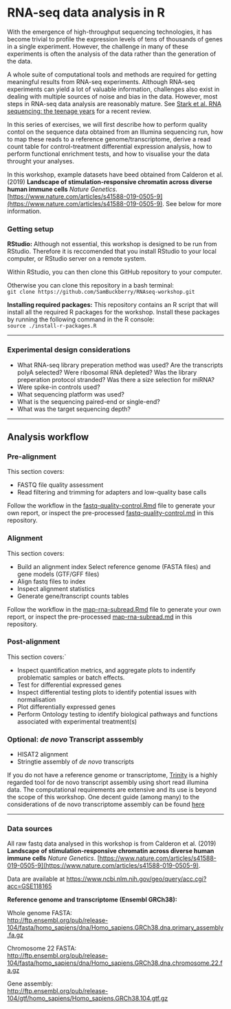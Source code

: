 # RNA-seq data analysis in R

With the emergence of high-throughput sequencing technologies, it has become trivial to profile the expression levels of tens of thousands of genes in a single experiment. However, the challenge in many of these experiments is often the analysis of the data rather than the generation of the data.

A whole suite of computational tools and methods are required for getting meaningful results from RNA-seq experiments. Although RNA-seq experiments can yield a lot of valuable information, challenges also exist in dealing with multiple sources of noise and bias in the data. However, most steps in RNA-seq data analysis are reasonably mature. See [Stark et al. RNA sequencing: the teenage years](https://www.nature.com/articles/s41576-019-0150-2) for a recent review.

In this series of exercises, we will first describe how to perform quality contol on the sequence data obtained from an Illumina sequencing run, how to map these reads to a reference genome/transcriptome, derive a read count table for control-treatment differential expression analysis, how to perform functional enrichment tests, and how to visualise your the data throught your analyses.

In this workshop, example datasets have beed obtained from Calderon et al. (2019) **Landscape of stimulation-responsive chromatin across diverse human immune cells** _Nature Genetics_. [https://www.nature.com/articles/s41588-019-0505-9](https://www.nature.com/articles/s41588-019-0505-9). See below for more information.  

### Getting setup

**RStudio:** Although not essential, this workshop is designed to be run from RStudio. Therefore it is reccomended that you install RStudio to your local computer, or RStudio server on a remote system.  

Within RStudio, you can then clone this GitHub repository to your computer. 

Otherwise you can clone this repository in a bash terminal:  
`git clone https://github.com/SamBuckberry/RNAseq-workshop.git`

**Installing required packages:** This repository contains an R script that will install all the required R packages for the workshop. Install these packages by running the following command in the R console:  
`source ./install-r-packages.R`

---

### Experimental design considerations
- What RNA-seq library preperation method was used? Are the transcripts polyA selected? Were ribosomal RNA depleted? Was the library preperation protocol stranded? Was there a size selection for miRNA?
- Were spike-in controls used?
- What sequencing platform was used?
- What is the sequencing paired-end or single-end?
- What was the target sequencing depth?

---

## Analysis workflow

### Pre-alignment
This section covers:

- FASTQ file quality assessment
- Read filtering and trimming for adapters and low-quality base calls

Follow the workflow in the [fastq-quality-control.Rmd](fastq-quality-control.Rmd) file to generate your own report, or inspect the pre-processed [fastq-quality-control.md](fastq-quality-control.md) in this repository. 

### Alignment 
This section covers:

- Build an alignment index Select reference genome (FASTA files) and gene models (GTF/GFF files)
- Align fastq files to index
- Inspect alignment statistics
- Generate gene/transcript counts tables

Follow the workflow in the [map-rna-subread.Rmd](map-rna-subread.Rmd) file to generate your own report, or inspect the pre-processed [map-rna-subread.md](map-rna-subread.md) in this repository. 

### Post-alignment
This section covers:`

- Inspect quantification metrics, and aggregate plots to indentify problematic samples or batch effects. 
- Test for differential expressed genes
- Inspect differential testing plots to identify potential issues with normalisation
- Plot differentially expressed genes 
- Perform Ontology testing to identify biological pathways and functions associated with experimental treatment(s) 

### Optional: _de novo_ Transcript asssembly
- HISAT2 alignment 
- Stringtie assembly of _de novo_ transcripts

If you do not have a reference genome or transcriptome, [Trinity](https://github.com/trinityrnaseq/trinityrnaseq/wiki) is a highly regarded tool for de novo transcript assembly using short read illumina data. The computational requirements are extensive and its use is beyond the scope of this workshop. One decent guide (among many) to the considerations of de novo transcriptome assembly can be found [here](https://informatics.fas.harvard.edu/best-practices-for-de-novo-transcriptome-assembly-with-trinity.html) 

---

### Data sources
All raw fastq data analysed in this workshop is from Calderon et al. (2019) **Landscape of stimulation-responsive chromatin across diverse human immune cells** _Nature Genetics_. [https://www.nature.com/articles/s41588-019-0505-9](https://www.nature.com/articles/s41588-019-0505-9). 

Data are available at https://www.ncbi.nlm.nih.gov/geo/query/acc.cgi?acc=GSE118165


**Reference genome and transcriptome (Ensembl GRCh38):**

Whole genome FASTA:  
http://ftp.ensembl.org/pub/release-104/fasta/homo_sapiens/dna/Homo_sapiens.GRCh38.dna.primary_assembly.fa.gz

Chromosome 22 FASTA:  
http://ftp.ensembl.org/pub/release-104/fasta/homo_sapiens/dna/Homo_sapiens.GRCh38.dna.chromosome.22.fa.gz

Gene assembly:  
http://ftp.ensembl.org/pub/release-104/gtf/homo_sapiens/Homo_sapiens.GRCh38.104.gtf.gz
